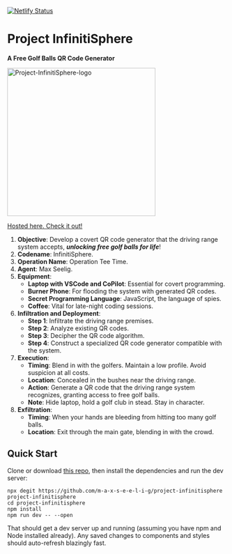 [![Netlify Status](https://api.netlify.com/api/v1/badges/1ecc208d-8c80-450b-8dba-f6b8c51833d4/deploy-status)](https://app.netlify.com/sites/secret-stuff/deploys)
# Project InfinitiSphere
**A Free Golf Balls QR Code Generator**

<img src="https://github.com/m-a-x-s-e-e-l-i-g/project-infinitisphere/assets/7907436/09291a1d-29ab-4878-b447-ee136bc235ba" alt="Project-InfinitiSphere-logo" height=340/>  

<a href="https://secret-stuff.netlify.app">Hosted here. Check it out!</a>

1. **Objective**: Develop a covert QR code generator that the driving range system accepts, ___unlocking free golf balls for life___!
2. **Codename**: InfinitiSphere.
3. **Operation Name**: Operation Tee Time.
4. **Agent**: Max Seelig.
5. **Equipment**:
    - **Laptop with VSCode and CoPilot**: Essential for covert programming.
    - **Burner Phone**: For flooding the system with generated QR codes.
    - **Secret Programming Language**: JavaScript, the language of spies.
    - **Coffee**: Vital for late-night coding sessions.
6. **Infiltration and Deployment**:
    - **Step 1**: Infiltrate the driving range premises.
    - **Step 2**: Analyze existing QR codes.
    - **Step 3**: Decipher the QR code algorithm.
    - **Step 4**: Construct a specialized QR code generator compatible with the system.
7. **Execution**:
    - **Timing**: Blend in with the golfers. Maintain a low profile. Avoid suspicion at all costs.
    - **Location**: Concealed in the bushes near the driving range.
    - **Action**: Generate a QR code that the driving range system recognizes, granting access to free golf balls.
    - **Note**: Hide laptop, hold a golf club in stead. Stay in character.
8. **Exfiltration**:
    - **Timing**: When your hands are bleeding from hitting too many golf balls.
    - **Location**: Exit through the main gate, blending in with the crowd.

## Quick Start
Clone or download [this repo](https://github.com/m-a-x-s-e-e-l-i-g/project-infinitisphere), then install the dependencies and run the dev server:

```
npx degit https://github.com/m-a-x-s-e-e-l-i-g/project-infinitisphere project-infinitisphere
cd project-infinitisphere
npm install
npm run dev -- --open
```

That should get a dev server up and running (assuming you have npm and Node installed already). Any saved changes to components and styles should auto-refresh blazingly fast.
